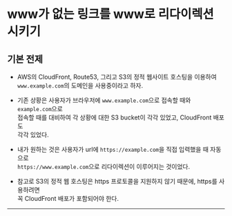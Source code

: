 <h1>www가 없는 링크를 www로 리다이렉션 시키기</h1>

<h2>기본 전제</h2>

* AWS의 CloudFront, Route53, 그리고 S3의 정적 웹사이트 호스팅을 이용하여   
  `www.example.com`의 도메인을 사용중이라고 하자.

* 기존 상황은 사용자가 브라우저에 `www.example.com`으로 접속할 때와 `example.com`으로   
  접속할 때를 대비하여 각 상황에 대한 S3 bucket이 각각 있었고, CloudFront 배포도   
  각각 있었다.

* 내가 원하는 것은 사용자가 url에 `https://example.com`을 직접 입력했을 때 자동으로   
  `https://www.example.com`으로 리다이렉션이 이루어지는 것이었다.

* 참고로 S3의 정적 웹 호스팅은 https 프로토콜을 지원하지 않기 때문에, https를 사용하려면   
  꼭 CloudFront 배포가 포함되어야 한다.
<hr/>